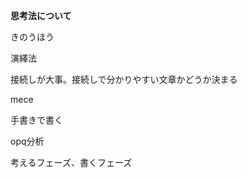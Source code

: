 **思考法について**

  

きのうほう

演繹法

  

接続しが大事。接続しで分かりやすい文章かどうか決まる

  

mece

  

手書きで書く

  

opq分析

  

考えるフェーズ、書くフェーズ